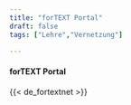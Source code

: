 ```yaml
---
title: "forTEXT Portal"
draft: false
tags: ["Lehre","Vernetzung"]

---
```

#### forTEXT Portal

{{< de_fortextnet >}}
